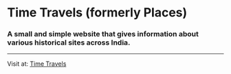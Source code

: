 # Time Travels (formerly Places)
### A small and simple website that gives information about various historical sites across India.

---

Visit at: [Time Travels](https://ishaan-jog.github.io/places/)
